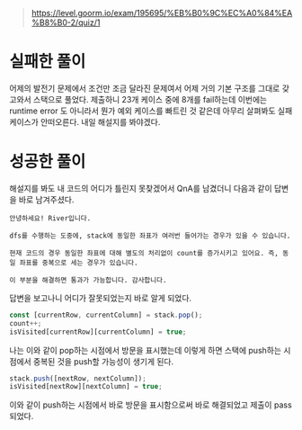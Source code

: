 > https://level.goorm.io/exam/195695/%EB%B0%9C%EC%A0%84%EA%B8%B0-2/quiz/1

# 실패한 풀이

어제의 발전기 문제에서 조건만 조금 달라진 문제여서
어제 거의 기본 구조를 그대로 갖고와서 스택으로 풀었다.
제출하니 23개 케이스 중에 8개를 fail하는데
이번에는 runtime error 도 아니라서 뭔가 예외 케이스를 빠트린 것 같은데
아무리 살펴봐도 실패케이스가 안떠오른다.
내일 해설지를 봐야겠다.

# 성공한 풀이

해설지를 봐도 내 코드의 어디가 틀린지 못찾겠어서 QnA를 남겼더니
다음과 같이 답변을 바로 남겨주셨다.

```text
안녕하세요! River입니다.

dfs를 수행하는 도중에, stack에 동일한 좌표가 여러번 들어가는 경우가 있을 수 있습니다.

현재 코드의 경우 동일한 좌표에 대해 별도의 처리없이 count를 증가시키고 있어요. 즉, 동일 좌표를 중복으로 세는 경우가 있습니다.

이 부분을 해결하면 통과가 가능합니다. 감사합니다.
```

답변을 보고나니 어디가 잘못되었는지 바로 알게 되었다.

```js
const [currentRow, currentColumn] = stack.pop();
count++;
isVisited[currentRow][currentColumn] = true;
```

나는 이와 같이 pop하는 시점에서 방문을 표시했는데 이렇게 하면 스택에 push하는 시점에서 중복된 것을 push할 가능성이 생기게 된다.

```js
stack.push([nextRow, nextColumn]);
isVisited[nextRow][nextColumn] = true;
```

이와 같이 push하는 시점에서 바로 방문을 표시함으로써 바로 해결되었고 제출이 pass 되었다.
